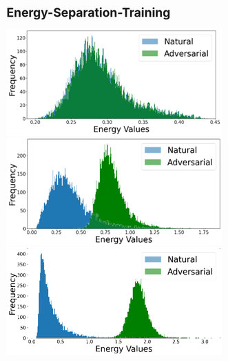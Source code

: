 # Energy-Separation-Training

<img src="/gifs/stage_1.gif" width="500" height="250"/>
<img src="/gifs/stage_2.gif" width="500" height="250"/>
<img src="/gifs/stage_3.gif" width="500" height="250"/>

